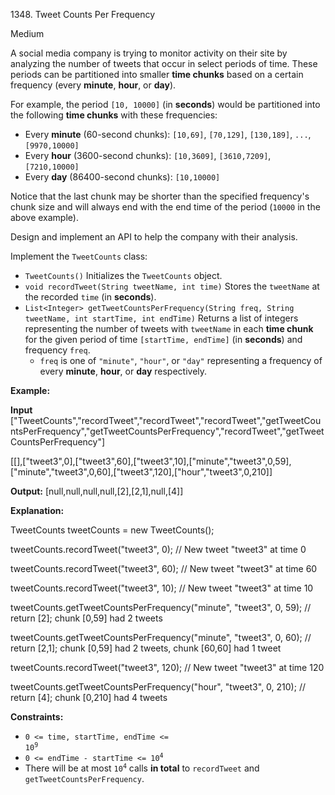 1348\. Tweet Counts Per Frequency

Medium

A social media company is trying to monitor activity on their site by analyzing the number of tweets that occur in select periods of time. These periods can be partitioned into smaller **time chunks** based on a certain frequency (every **minute**, **hour**, or **day**).

For example, the period `[10, 10000]` (in **seconds**) would be partitioned into the following **time chunks** with these frequencies:

*   Every **minute** (60-second chunks): `[10,69]`, `[70,129]`, `[130,189]`, `...`, `[9970,10000]`
*   Every **hour** (3600-second chunks): `[10,3609]`, `[3610,7209]`, `[7210,10000]`
*   Every **day** (86400-second chunks): `[10,10000]`

Notice that the last chunk may be shorter than the specified frequency's chunk size and will always end with the end time of the period (`10000` in the above example).

Design and implement an API to help the company with their analysis.

Implement the `TweetCounts` class:

*   `TweetCounts()` Initializes the `TweetCounts` object.
*   `void recordTweet(String tweetName, int time)` Stores the `tweetName` at the recorded `time` (in **seconds**).
*   `List<Integer> getTweetCountsPerFrequency(String freq, String tweetName, int startTime, int endTime)` Returns a list of integers representing the number of tweets with `tweetName` in each **time chunk** for the given period of time `[startTime, endTime]` (in **seconds**) and frequency `freq`.
    *   `freq` is one of `"minute"`, `"hour"`, or `"day"` representing a frequency of every **minute**, **hour**, or **day** respectively.

**Example:**

**Input** ["TweetCounts","recordTweet","recordTweet","recordTweet","getTweetCountsPerFrequency","getTweetCountsPerFrequency","recordTweet","getTweetCountsPerFrequency"]

[[],["tweet3",0],["tweet3",60],["tweet3",10],["minute","tweet3",0,59],["minute","tweet3",0,60],["tweet3",120],["hour","tweet3",0,210]]

**Output:** [null,null,null,null,[2],[2,1],null,[4]]

**Explanation:** 

TweetCounts tweetCounts = new TweetCounts(); 

tweetCounts.recordTweet("tweet3", 0); // New tweet "tweet3" at time 0 

tweetCounts.recordTweet("tweet3", 60); // New tweet "tweet3" at time 60 

tweetCounts.recordTweet("tweet3", 10); // New tweet "tweet3" at time 10 

tweetCounts.getTweetCountsPerFrequency("minute", "tweet3", 0, 59); // return [2]; chunk [0,59] had 2 tweets

tweetCounts.getTweetCountsPerFrequency("minute", "tweet3", 0, 60); // return [2,1]; chunk [0,59] had 2 tweets, chunk [60,60] had 1 tweet 

tweetCounts.recordTweet("tweet3", 120); // New tweet "tweet3" at time 120 

tweetCounts.getTweetCountsPerFrequency("hour", "tweet3", 0, 210); // return [4]; chunk [0,210] had 4 tweets

**Constraints:**

*   <code>0 <= time, startTime, endTime <= 10<sup>9</sup></code>
*   <code>0 <= endTime - startTime <= 10<sup>4</sup></code>
*   There will be at most <code>10<sup>4</sup></code> calls **in total** to `recordTweet` and `getTweetCountsPerFrequency`.
